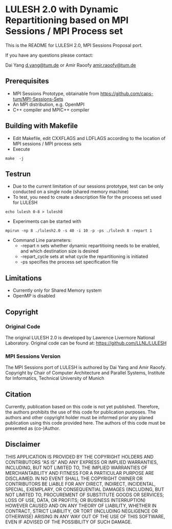# LULESH 2.0 with Dynamic Repartitioning based on MPI Sessions / MPI Process set

This is the README for LULESH 2.0, MPI Sessions Proposal port. 

If you have any questions please contact:

Dai Yang <d.yang@tum.de> or
Amir Raoofy <amir.raoofy@tum.de>

## Prerequisites

- MPI Sessions Prototype, obtainable from https://github.com/caps-tum/MPI-Sessions-Sets
- An MPI distribution, e.g. OpenMPI
- C++ compiler and MPIC++ compiler

## Building with Makefile

- Edit Makefile, edit CXXFLAGS and LDFLAGS according to the location of MPI sessions / MPI process sets
- Execute 
``` 
make  -j
```

## Testrun 
- Due to the current limitation of our sessions prototype, test can be only conducted on a single node (shared memory machine)
- To test, you need to create a description file for the procoess set used for LULESH
```
echo lulesh 0-8 > lulesh8
```
- Experiments can be started with 
```
mpirun -np 8 ./lulesh2.0 -s 40 -i 10 -p -ps ./lulesh 8 -repart 1
```
- Command Line parameters:
  * -repart n sets whether dynamic repartitioing needs to be enabled, and which destination size is desired
  * -repart_cycle sets at what cycle the repartitioning is initiated 
  * -ps specifies the process set specification file

## Limitations
- Currently only for Shared Memory system
- OpenMP is disabled

## Copyright

### Original Code
The original LULESH 2.0 is developed by Lawrence Livermore National Laboratory.
Original code can be found at: https://github.com/LLNL/LULESH

### MPI Sessions Version
The MPI Sessions port of LULESH is authored by Dai Yang and Amir Raoofy. 
Copyright by Chair of Computer Architecture and Parallel Systems,
Institute for Informatics, Technical University of Munich

## Citation
Currently, publication based on this code is not yet published. 
Therefore, the authors prohibits the use of this code for publication purposes. The authors and other copyright holder must be informed prior any planed publication using this code provided here. The authors of this code must be presented as (co-)Author. 

## Disclaimer
THIS APPLICATION IS PROVIDED BY THE COPYRIGHT HOLDERS AND CONTRIBUTORS “AS IS” AND ANY EXPRESS OR IMPLIED WARRANTIES, INCLUDING, BUT NOT LIMITED TO, THE IMPLIED WARRANTIES OF MERCHANTABILITY AND FITNESS FOR A PARTICULAR PURPOSE ARE DISCLAIMED. IN NO EVENT SHALL THE COPYRIGHT OWNER OR CONTRIBUTORS BE LIABLE FOR ANY DIRECT, INDIRECT, INCIDENTAL, SPECIAL, EXEMPLARY, OR CONSEQUENTIAL DAMAGES (INCLUDING, BUT NOT LIMITED TO, PROCUREMENT OF SUBSTITUTE GOODS OR SERVICES; LOSS OF USE, DATA, OR PROFITS; OR BUSINESS INTERRUPTION) HOWEVER CAUSED AND ON ANY THEORY OF LIABILITY, WHETHER IN CONTRACT, STRICT LIABILITY, OR TORT (INCLUDING NEGLIGENCE OR OTHERWISE) ARISING IN ANY WAY OUT OF THE USE OF THIS SOFTWARE, EVEN IF ADVISED OF THE POSSIBILITY OF SUCH DAMAGE. 